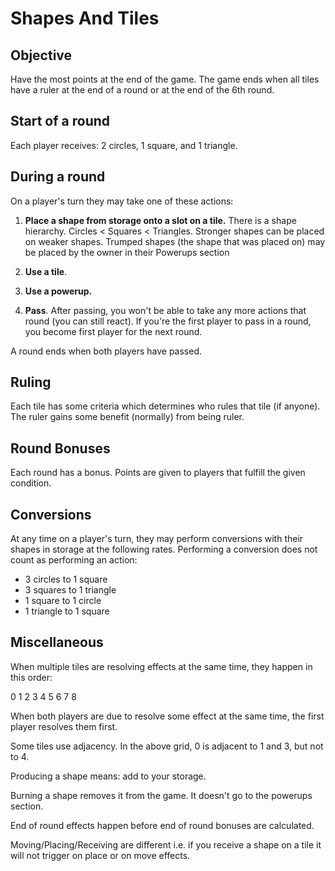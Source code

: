 # Shapes And Tiles

## Objective
Have the most points at the end of the game. The game ends when all tiles have a ruler at the end of a round or at the end of the 6th round.

## Start of a round
Each player receives: 2 circles, 1 square, and 1 triangle.

## During a round
On a player's turn they may take one of these actions:

1. **Place a shape from storage onto a slot on a tile.** There is a shape hierarchy. Circles < Squares < Triangles. Stronger shapes can be placed on weaker shapes. Trumped shapes (the shape that was placed on) may be placed by the owner in their Powerups section

2. **Use a tile**.
3. **Use a powerup.**
4. **Pass**. After passing, you won't be able to take any more actions that round (you can still react). If you're the first player to pass in a round, you become first player for the next round.

A round ends when both players have passed. 

## Ruling
Each tile has some criteria which determines who rules that tile (if anyone). The ruler gains some benefit (normally) from being ruler. 

## Round Bonuses
Each round has a bonus. Points are given to players that fulfill the given condition.

## Conversions
At any time on a player's turn, they may perform conversions with their shapes in storage at the following rates. Performing a conversion does not count as performing an action:

- 3 circles to 1 square
- 3 squares to 1 triangle
- 1 square to 1 circle
- 1 triangle to 1 square

## Miscellaneous

When multiple tiles are resolving effects at the same time, they happen in this order:

0 1 2 
3 4 5 
6 7 8

When both players are due to resolve some effect at the same time, the first player resolves them first. 

Some tiles use adjacency. In the above grid, 0 is adjacent to 1 and 3, but not to 4. 

Producing a shape means: add to your storage.

Burning a shape removes it from the game. It doesn't go to the powerups section.

End of round effects happen before end of round bonuses are calculated.

Moving/Placing/Receiving are different i.e. if you receive a shape on a tile it will not trigger on place or on move effects.
